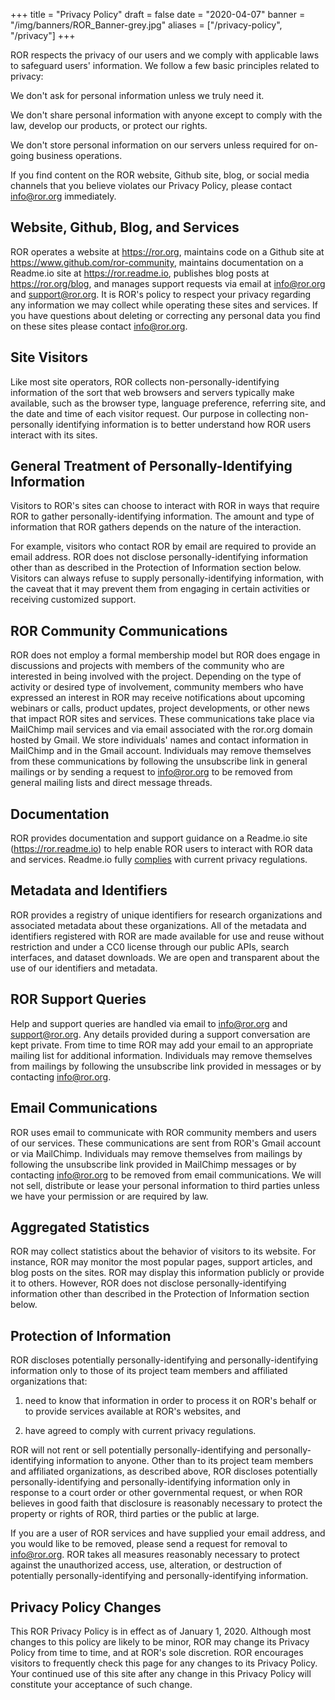 +++
title = "Privacy Policy"
draft = false
date = "2020-04-07"
banner = "/img/banners/ROR_Banner-grey.jpg"
aliases = ["/privacy-policy", "/privacy"]
+++

ROR respects the privacy of our users and we comply with applicable laws to safeguard users' information. We follow a few basic principles related to privacy:

We don't ask for personal information unless we truly need it.

We don't share personal information with anyone except to comply with the law, develop our products, or protect our rights.

We don't store personal information on our servers unless required for on-going business operations.

If you find content on the ROR website, Github site, blog, or social media channels that you believe violates our Privacy Policy, please contact <info@ror.org> immediately.

## Website, Github, Blog, and Services

ROR operates a website at <https://ror.org>, maintains code on a Github site at <https://www.github.com/ror-community>, maintains documentation on a Readme.io site at <https://ror.readme.io>, publishes blog posts at <https://ror.org/blog>, and manages support requests via email at <info@ror.org> and <support@ror.org>. It is ROR's policy to respect your privacy regarding any information we may collect while operating these sites and services. If you have questions about deleting or correcting any personal data you find on these sites please contact <info@ror.org>.

## Site Visitors

Like most site operators, ROR collects non-personally-identifying information of the sort that web browsers and servers typically make available, such as the browser type, language preference, referring site, and the date and time of each visitor request. Our purpose in collecting non-personally identifying information is to better understand how ROR users interact with its sites.

## General Treatment of Personally-Identifying Information

Visitors to ROR's sites can choose to interact with ROR in ways that require ROR to gather personally-identifying information. The amount and type of information that ROR gathers depends on the nature of the interaction.

For example, visitors who contact ROR by email are required to provide an email address. ROR does not disclose personally-identifying information other than as described in the Protection of Information section below. Visitors can always refuse to supply personally-identifying information, with the caveat that it may prevent them from engaging in certain activities or receiving customized support.

## ROR Community Communications

ROR does not employ a formal membership model but ROR does engage in discussions and projects with members of the community who are interested in being involved with the project. Depending on the type of activity or desired type of involvement, community members who have expressed an interest in ROR may receive notifications about upcoming webinars or calls, product updates, project developments, or other news that impact ROR sites and services. These communications take place via MailChimp mail services and via email associated with the ror.org domain hosted by Gmail. We store individuals' names and contact information in MailChimp and in the Gmail account. Individuals may remove themselves from these communications by following the unsubscribe link in general mailings or by sending a request to <info@ror.org> to be removed from general mailing lists and direct message threads.

## Documentation

ROR provides documentation and support guidance on a Readme.io site (<https://ror.readme.io>) to help enable ROR users to interact with ROR data and services. Readme.io fully [complies](https://readme.io/gdpr/) with current privacy regulations.

## Metadata and Identifiers

ROR provides a registry of unique identifiers for research organizations and associated metadata about these organizations. All of the metadata and identifiers registered with ROR are made available for use and reuse without restriction and under a CC0 license through our public APIs, search interfaces, and dataset downloads. We are open and transparent about the use of our identifiers and metadata.

## ROR Support Queries

Help and support queries are handled via email to <info@ror.org> and <support@ror.org>. Any details provided during a support conversation are kept private. From time to time ROR may add your email to an appropriate mailing list for additional information. Individuals may remove themselves from mailings by following the unsubscribe link provided in messages or by contacting <info@ror.org>.  

## Email Communications

ROR uses email to communicate with ROR community members and users of our services. These communications are sent from ROR's Gmail account or via MailChimp. Individuals may remove themselves from mailings by following the unsubscribe link provided in MailChimp messages or by contacting <info@ror.org> to be removed from email communications. We will not sell, distribute or lease your personal information to third parties unless we have your permission or are required by law.

## Aggregated Statistics

ROR may collect statistics about the behavior of visitors to its website. For instance, ROR may monitor the most popular pages, support articles, and blog posts on the sites. ROR may display this information publicly or provide it to others. However, ROR does not disclose personally-identifying information other than described in the Protection of Information section below.

## Protection of Information

ROR discloses potentially personally-identifying and personally-identifying information only to those of its project team members and affiliated organizations that:

1.  need to know that information in order to process it on ROR's behalf or to provide services available at ROR's websites, and

2.  have agreed to comply with current privacy regulations.

ROR will not rent or sell potentially personally-identifying and personally-identifying information to anyone. Other than to its project team members and affiliated organizations, as described above, ROR discloses potentially personally-identifying and personally-identifying information only in response to a court order or other governmental request, or when ROR believes in good faith that disclosure is reasonably necessary to protect the property or rights of ROR, third parties or the public at large.

If you are a user of ROR services and have supplied your email address, and you would like to be removed, please send a request for removal to <info@ror.org>. ROR takes all measures reasonably necessary to protect against the unauthorized access, use, alteration, or destruction of potentially personally-identifying and personally-identifying information.

## Privacy Policy Changes

This ROR Privacy Policy is in effect as of January 1, 2020. Although most changes to this policy are likely to be minor, ROR may change its Privacy Policy from time to time, and at ROR's sole discretion. ROR encourages visitors to frequently check this page for any changes to its Privacy Policy. Your continued use of this site after any change in this Privacy Policy will constitute your acceptance of such change.
